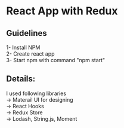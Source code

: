 # React App with Redux  
## Guidelines   
1- Install NPM  
2- Create react app  
3- Start npm with command "npm start"  

## Details:
I used following libraries  
-> Materail UI for designing  
-> React Hooks  
-> Redux Store  
-> Lodash, String.js, Moment  

